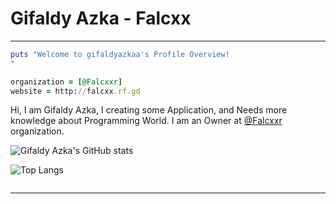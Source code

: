 # Gifaldy Azka - Falcxx
----------
``` ruby
puts "Welcome to gifaldyazkaa's Profile Overview!
"

organization = [@Falcxxr]
website = http://falcxx.rf.gd
```
Hi, I am Gifaldy Azka, I creating some Application, and Needs more knowledge about Programming World.
I am an Owner at <a href="https://github.com/Falcxxr">@Falcxxr</a> organization.

![Gifaldy Azka's GitHub stats](https://github-readme-stats.vercel.app/api?username=gifaldyazkaa&show_icons=true&theme=radical)

![Top Langs](https://github-readme-stats.vercel.app/api/top-langs/?username=gifaldyazkaa&layout=compact&theme=radical)

<p>
<a href="https://github.com/gifaldyazkaa?tab=followers"><img https://img.shields.io/badge/Followers-3-blue?style=for-the-badge&logo=GitHub />
</p>

- - - 
